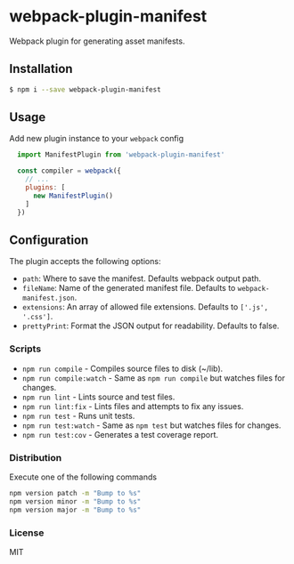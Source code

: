 # webpack-plugin-manifest
Webpack plugin for generating asset manifests.

## Installation
```bash
$ npm i --save webpack-plugin-manifest
```

## Usage
Add new plugin instance to your `webpack` config
```javascript
  import ManifestPlugin from 'webpack-plugin-manifest'

  const compiler = webpack({
    // ...
    plugins: [
      new ManifestPlugin()
    ]
  })
```

## Configuration
The plugin accepts the following options:
- `path`: Where to save the manifest. Defaults webpack output path.
- `fileName`: Name of the generated manifest file. Defaults to `webpack-manifest.json`.
- `extensions`: An array of allowed file extensions. Defaults to `['.js', '.css']`.
- `prettyPrint`: Format the JSON output for readability. Defaults to false.

### Scripts
* `npm run compile` - Compiles source files to disk (~/lib).
* `npm run compile:watch` - Same as `npm run compile` but watches files for changes.
* `npm run lint` - Lints source and test files.
* `npm run lint:fix` - Lints files and attempts to fix any issues.
* `npm run test` - Runs unit tests.
* `npm run test:watch` - Same as `npm test` but watches files for changes.
* `npm run test:cov` - Generates a test coverage report.

### Distribution
Execute one of the following commands
```bash
npm version patch -m "Bump to %s"
npm version minor -m "Bump to %s"
npm version major -m "Bump to %s"
```
### License
MIT
